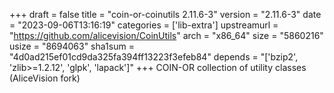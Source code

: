+++
draft = false
title = "coin-or-coinutils 2.11.6-3"
version = "2.11.6-3"
date = "2023-09-06T13:16:19"
categories = ['lib-extra']
upstreamurl = "https://github.com/alicevision/CoinUtils"
arch = "x86_64"
size = "5860216"
usize = "8694063"
sha1sum = "4d0ad215ef01cd9da325fa394ff13223f3efeb84"
depends = "['bzip2', 'zlib>=1.2.12', 'glpk', 'lapack']"
+++
COIN-OR collection of utility classes (AliceVision fork)